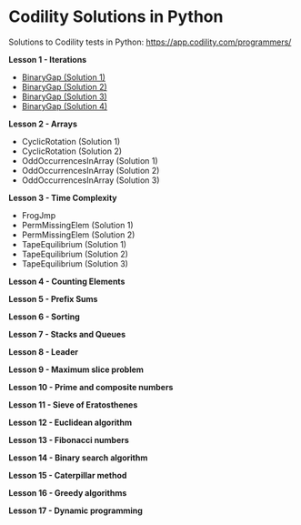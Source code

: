 # Codility Solutions in Python

Solutions to Codility tests in Python: https://app.codility.com/programmers/

**Lesson 1 - Iterations**

 - [BinaryGap (Solution 1)](Lesson%2001%20-%20Iterations/BinaryGap_1.py)
 - [BinaryGap (Solution 2)](https://github.com/kourouklides/codility-python/blob/master/Lesson%2001%20-%20Iterations/BinaryGap_2.py)
 - [BinaryGap (Solution 3)](https://github.com/kourouklides/codility-python/blob/master/Lesson%2001%20-%20Iterations/BinaryGap_3.py)
 - [BinaryGap (Solution 4)](https://github.com/kourouklides/codility-python/blob/master/Lesson%2001%20-%20Iterations/BinaryGap_4.py)
 
**Lesson 2 - Arrays**

- CyclicRotation (Solution 1)
- CyclicRotation (Solution 2)
- OddOccurrencesInArray (Solution 1)
- OddOccurrencesInArray (Solution 2)
- OddOccurrencesInArray (Solution 3)

**Lesson 3 - Time Complexity**

- FrogJmp
- PermMissingElem (Solution 1)
- PermMissingElem (Solution 2)
- TapeEquilibrium (Solution 1)
- TapeEquilibrium (Solution 2)
- TapeEquilibrium (Solution 3)

**Lesson 4 - Counting Elements**

**Lesson 5 - Prefix Sums**

**Lesson 6 - Sorting**

**Lesson 7 - Stacks and Queues**

**Lesson 8 - Leader**

**Lesson 9 - Maximum slice problem**

**Lesson 10 - Prime and composite numbers**

**Lesson 11 - Sieve of Eratosthenes**

**Lesson 12 - Euclidean algorithm**

**Lesson 13 - Fibonacci numbers**

**Lesson 14 - Binary search algorithm**

**Lesson 15 - Caterpillar method**

**Lesson 16 - Greedy algorithms**

**Lesson 17 - Dynamic programming**


